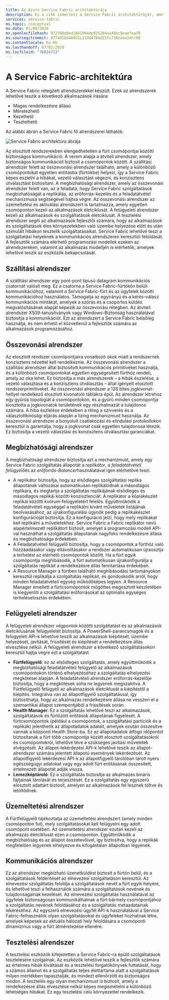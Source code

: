 ```yaml
---
title: Az Azure Service Fabric architektúrája
description: Ez a cikk ismerteti a Service Fabric architektúráját, amely egy elosztott rendszerplatform, amely méretezhető, megbízható és könnyen felügyelt alkalmazások létrehozására szolgál a felhőben.
services: service-fabric
ms.topic: conceptual
ms.date: 01/09/2020
ms.openlocfilehash: 972700dded1841994de9252b4aa4bbc8eaefeaf8
ms.sourcegitcommit: 877491bd46921c11dd478bd25fc718ceee2dcc08
ms.contentlocale: hu-HU
ms.lasthandoff: 07/02/2020
ms.locfileid: "76024713"
---
```

# <a name="service-fabric-architecture"></a>A Service Fabric-architektúra

A Service Fabric rétegzett alrendszerekkel készült. Ezek az alrendszerek lehetővé teszik a következő alkalmazások írására:

* Magas rendelkezésre állású
* Méretezhető
* Kezelhető
* Tesztelhető

Az alábbi ábrán a Service Fabric fő alrendszerei láthatók.

![Service Fabric architektúra ábrája](media/service-fabric-architecture/service-fabric-architecture.png)

Az elosztott rendszerekben elengedhetetlen a fürt csomópontjai közötti biztonságos kommunikáció. A verem alapja a átviteli alrendszer, amely biztonságos kommunikációt biztosít a csomópontok között. A szállítási alrendszer felett az összevonási alrendszer található, amely a különböző csomópontokat egyetlen entitásba (fürtökbe) helyezi, így a Service Fabric képes észlelni a hibákat, vezető választást végezni, és konzisztens útválasztást biztosítani. A megbízhatósági alrendszer, amely az összevonási alrendszer felett van, az a feladata, hogy Service Fabric szolgáltatások megbízhatóságát a replikálás, az erőforrás-kezelés és a feladatátvétel mechanizmusa segítségével hajtsa végre. Az összevonási alrendszer az üzemeltetési és aktiválási alrendszert is tartalmazza, amely egyetlen csomóponton kezeli az alkalmazások életciklusát. A felügyeleti alrendszer kezeli az alkalmazások és szolgáltatások életciklusát. A tesztelési alrendszer segíti az alkalmazások fejlesztői számára, hogy az alkalmazások és szolgáltatások éles környezetekben való üzembe helyezése előtt és után szimulált hibákon tesztelik szolgáltatásaikat. Service Fabric lehetővé teszi a szolgáltatási helyeknek a kommunikációs alrendszeren keresztüli feloldását. A fejlesztők számára elérhető programozási modellek ezeken az alrendszereken, valamint az alkalmazás modelljén is elérhetők, amelyek lehetővé teszik az eszközök bekapcsolását.

## <a name="transport-subsystem"></a>Szállítási alrendszer

A szállítási alrendszer egy pont-pont típusú datagram kommunikációs csatornát valósít meg. Ez a csatorna a Service Fabric-fürtökön belüli kommunikációhoz, valamint a Service Fabric-fürt és az ügyfelek közötti kommunikációhoz használatos. Támogatja az egyirányú és a kérés-válasz kommunikációs mintákat, amelyek a szórás és a csoportos küldés megvalósításának alapját képezik az összevonási rétegben. Az átviteli alrendszer X509-tanúsítványok vagy Windows-Biztonság használatával biztosítja a kommunikációt. Ezt az alrendszert a Service Fabric belsőleg használja, és nem érhető el közvetlenül a fejlesztők számára az alkalmazások programozásához.

## <a name="federation-subsystem"></a>Összevonási alrendszer

Az elosztott rendszer csomópontjaira vonatkozó okok miatt a rendszernek konzisztens nézettel kell rendelkeznie. Az összevonási alrendszer a szállítási alrendszer által biztosított kommunikációs primitíveket használja, és a különböző csomópontokat egyetlen egységesített fürthöz rendeli, amely az oka lehet. Ez biztosítja a más alrendszerek – a hibák észlelése, a vezető választása és a konzisztens útválasztás – által igényelt elosztott rendszerprimitíveket. Az összevonási alrendszer a 128 bites jogkivonat-hellyel rendelkező elosztott kivonatoló táblákra épül. Az alrendszer létrehoz egy gyűrűs topológiát a csomópontokon, és a gyűrű minden csomópontja kiosztotta a jogkivonatok területének egy részhalmazát a tulajdonos számára. A hiba észlelése érdekében a réteg a szívverés és a választottbírósági eljárás alapján a lízing mechanizmust használja. Az összevonási alrendszer a bonyolult csatlakozási és elindulási protokollokon keresztül is garantálja, hogy a jogkivonat csak egyetlen tulajdonosa létezik. Ez biztosítja a vezető választási és konzisztens útválasztási garanciákat.

## <a name="reliability-subsystem"></a>Megbízhatósági alrendszer

A megbízhatósági alrendszer biztosítja azt a mechanizmust, amely egy Service Fabric szolgáltatás állapotát a *replikátor*, a *feladatátvételi felügyelő*és az *erőforrás-Balancer*használatával igen elérhetővé teszi.

* A replikátor biztosítja, hogy az elsődleges szolgáltatási replika állapotának változásai automatikusan replikálódnak a másodlagos replikára, és megtartja a szolgáltatás replikájának elsődleges és másodlagos replikái közötti konzisztenciát. A replikátor a kópiakészlet replikái közötti kvórum-felügyeletért felelős. Együttműködik a feladatátvételi egységgel a replikálni kívánt műveletek listájának beolvasásához, az újrakonfigurálási ügynök pedig a replikakészlet konfigurációját biztosítja. Ez a konfiguráció jelzi, hogy mely replikákat kell replikálni a műveletekhez. Service Fabric a Fabric replikátor nevű alapértelmezett replikátort biztosít, amelyet a programozási modell API-val használhat a szolgáltatás állapotának nagyfokú rendelkezésre állása és megbízhatósága érdekében.
* A Feladatátvételi felügyelő biztosítja, hogy a csomópontok a fürthöz való hozzáadásakor vagy eltávolításakor a rendszer automatikusan újraosztja a terhelést az elérhető csomópontok között. Ha a fürt egyik csomópontja meghibásodik, a fürt automatikusan újrakonfigurálja a szolgáltatás replikáit a rendelkezésre állás fenntartása érdekében.
* A Resource Manager a fürtben található meghibásodási tartományokon keresztül replikálja a szolgáltatás replikáit, és gondoskodik arról, hogy minden feladatátvételi egység működőképes legyen. A Resource Manager emellett a fürtcsomópontok mögöttes megosztott készletében is kiegyenlíti a szolgáltatási erőforrásokat az optimális egységes terheléselosztás érdekében.

## <a name="management-subsystem"></a>Felügyeleti alrendszer

A felügyeleti alrendszer végpontok közötti szolgáltatást és az alkalmazások életciklusának felügyeletét biztosítja. A PowerShell-parancsmagok és a felügyeleti API-k lehetővé teszik az alkalmazások kiépítését, üzembe helyezését, javítását, frissítését és kiépítését a rendelkezésre állás elvesztése nélkül. A felügyeleti alrendszer a következő szolgáltatásokon keresztül hajtja végre ezt a szolgáltatást.

* **Fürtfelügyelő**: ez az elsődleges szolgáltatás, amely együttműködik a megbízhatósági feladatátvételi felügyelő az alkalmazások csomópontokon történő elhelyezéséhez a szolgáltatás elhelyezési megkötései alapján. A feladatátvételi alrendszer erőforrás-kezelője biztosítja, hogy a megkötések soha ne legyenek megszakítva. A Fürtfelügyelő felügyeli az alkalmazások életciklusát a kiépítéstől a kiépítés. Integrálva van az állapotfigyelő szolgáltatással, így biztosíthatja, hogy az alkalmazás rendelkezésre állása ne vesszen el a szemantikai állapot szempontjából a frissítések során.
* **Health Manager**: Ez a szolgáltatás lehetővé teszi az alkalmazások, szolgáltatások és fürtözött entitások állapotának figyelését. A fürtcsomópontok (például a csomópontok, a szolgáltatási partíciók és a replikák) jelenthetik az állapotadatok adatait, amelyek ezután összesítve vannak a központi Health Store-ba. Ez az állapotadatok átfogó időpontot biztosítanak a fürt több csomópontja között elosztott szolgáltatásokról és csomópontokról, lehetővé téve a szükséges javítási műveletek elvégzését. Az állapot-lekérdezési API-k lehetővé teszik az állapot-alrendszer számára jelentett állapotú események lekérdezését. Az állapotfigyelő lekérdezési API-k az állapotfigyelő tárolóban tárolt nyers egészségügyi adatokat vagy egy adott fürt entitásának összesített, értelmezett állapotát adják vissza.
* **Lemezképtároló**: Ez a szolgáltatás biztosítja az alkalmazás bináris fájljainak tárolását és terjesztését. Ez a szolgáltatás egy egyszerű elosztott adattárt biztosít, amelyen az alkalmazások fel lesznek töltve és letöltődnek.

## <a name="hosting-subsystem"></a>Üzemeltetési alrendszer

A Fürtfelügyelő tájékoztatja az üzemeltetési alrendszert (amely minden csomóponton fut), mely szolgáltatásokat kell felügyelni egy adott csomópont esetében. Az üzemeltetési alrendszer ezután kezeli az alkalmazás életciklusát ezen a csomóponton. Együttműködik a megbízhatóság és az állapot összetevőivel, így biztosítva, hogy a replikák megfelelően legyenek elhelyezve és kifogástalan állapotban legyenek.

## <a name="communication-subsystem"></a>Kommunikációs alrendszer

Ez az alrendszer megbízható üzenetküldést biztosít a fürtön belül, és a szolgáltatások felderítését az elnevezési szolgáltatáson keresztül. Az elnevezési szolgáltatás feloldja a szolgáltatások nevét a fürt egyik helyére, és lehetővé teszi a felhasználók számára a szolgáltatások nevének és tulajdonságainak kezelését. Az elnevezési szolgáltatás használatával az ügyfelek biztonságosan kommunikálhatnak a fürt bármely csomópontjához a szolgáltatás nevének feloldásához és a szolgáltatás metaadatainak lekéréséhez. Az egyszerű elnevezési ügyfél API-k használatával a Service Fabric-felhasználók olyan szolgáltatásokat és ügyfeleket hozhatnak létre, amelyek képesek az aktuális hálózati hely feloldására a csomóponti dinamizmus vagy a fürt átméretezése ellenére.

## <a name="testability-subsystem"></a>Tesztelési alrendszer

A tesztelési eszközök kifejezetten a Service Fabric-ra épülő szolgáltatások tesztelésére szolgálnak. Az eszközök lehetővé teszik a fejlesztők számára az értelmes hibák kiváltását és a tesztelési forgatókönyvek futtatását, hogy a számos államot és a szolgáltatás teljes élettartama alatt a szolgáltatások milyen mértékben tapasztalják, és mindezt ellenőrzött és biztonságos módon. A tesztelés egy olyan mechanizmust is biztosít, amely a rendelkezésre állás elvesztése nélkül képes megismételni a különböző lehetséges hibákat. Ez egy tesztelési célú környezettel rendelkezik.
